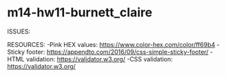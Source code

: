 # m14-hw11-burnett_claire


ISSUES:




RESOURCES:
-Pink HEX values: https://www.color-hex.com/color/ff69b4
-Sticky footer: https://appendto.com/2016/09/css-simple-sticky-footer/
-HTML validation: https://validator.w3.org/
-CSS validation: https://validator.w3.org/
